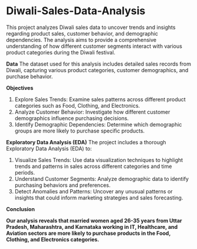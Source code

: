 # Diwali-Sales-Data-Analysis
This project analyzes Diwali sales data to uncover trends and insights regarding product sales, customer behavior, and demographic dependencies. The analysis aims to provide a comprehensive understanding of how different customer segments interact with various product categories during the Diwali festival.

**Data**
The dataset used for this analysis includes detailed sales records from Diwali, capturing various product categories, customer demographics, and purchase behavior.

**Objectives**
1. Explore Sales Trends: Examine sales patterns across different product categories such as Food, Clothing, and Electronics.
2. Analyze Customer Behavior: Investigate how different customer demographics influence purchasing decisions.
3. Identify Demographic Dependencies: Determine which demographic groups are more likely to purchase specific products.

**Exploratory Data Analysis (EDA)**
The project includes a thorough Exploratory Data Analysis (EDA) to:

1. Visualize Sales Trends: Use data visualization techniques to highlight trends and patterns in sales across different categories and time periods.
2. Understand Customer Segments: Analyze demographic data to identify purchasing behaviors and preferences.
3. Detect Anomalies and Patterns: Uncover any unusual patterns or insights that could inform marketing strategies and sales forecasting.

**Conclusion**

**Our analysis reveals that married women aged 26-35 years from Uttar Pradesh, Maharashtra, and Karnataka working in IT, Healthcare, and Aviation sectors are more likely to purchase products in the Food, Clothing, and Electronics categories.**

